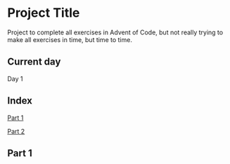 
# Project Title

Project to complete all exercises in Advent of Code, but not really trying to make all exercises in time, but time to time.
##  Current day

Day 1
## Index

[Part 1](#Part_1)

[Part 2](#Part_2)






































## Part 1
